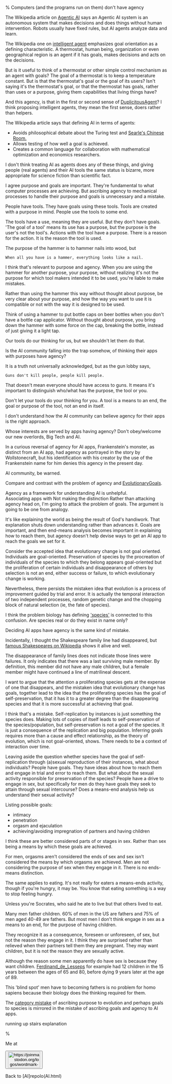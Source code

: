 % Computers (and the programs run on them) don't have agency

The Wikipedia article on
[Agentic AI](https://en.wikipedia.org/wiki/Agentic_AI)
says an Agentic AI system is an autonomous system that makes
decisions and does things without human intervention. Robots
usually have fixed rules, but AI agents analyze data and learn.

The Wikipedia one on
[intelligent agent](https://en.wikipedia.org/wiki/Intelligent_agent)
emphasizes goal orientation as a defining characteristic.
A thermostat, human being, organization or even geographical 
region is an agent if it has goals, makes decisions and 
acts on the decisions.

But is it useful to think of a thermostat or other simple 
control mechanism as an agent with goals? The goal of a 
thermostat is to keep a temperature constant. But is that 
the thermostat's goal or the goal of its users? Isn't saying 
it's the thermostat's goal, or that the thermostat has 
goals, rather than uses or a purpose, giving them 
capabilities that living things have?

And this agency, is that in the first or 
second sense of [DuplicitousAgent](DuplicitousAgent.html)?
I think proposing intelligent agents, they mean the first 
sense, doers rather than helpers.

The Wikipedia article says that defining AI in terms of agents:

* Avoids philosophical debate about the Turing test and
[Searle's Chinese Room.](JohnSearle.html)
* Allows testing of how well a goal is achieved.
* Creates a common language for collaboration with
  mathematical optimization and economics researchers.

I don't think treating AI as agents does any of these 
things, and giving people (real agents) and their AI tools 
the same status is bizarre, more appropriate for science 
fiction than scientific fact.

I agree purpose and goals  are important.  They're fundamental 
to what computer processes are achieving. But ascribing 
agency to mechanical processes to handle their purpose and 
goals is unnecessary and a mistake.

People have tools. They have goals using these tools. Tools 
are created with a purpose in mind. People use the tools to 
some end.

The tools have a use, meaning they are useful. But they 
don't have goals. 'The goal of a tool' means its use has a 
purpose, but the purpose is the user's not the tool's. 
Actions with the tool have a purpose. There is a reason for 
the action. It is the reason the tool is used.

The purpose of the hammer is to hammer nails into wood, but

    When all you have is a hammer, everything looks like a nail.

I think that's relevant to purpose and agency. When you 
are using the hammer for another purpose, your purpose, 
without realizing it's not the purpose for which tool makers 
intended it to be used, you're liable to make mistakes.

Rather than using the hammer this way without thought about 
purpose, be very clear about your purpose, and how the way 
you want to use it is compatible or not with the way it is 
designed to be used.

Think of using a hammer to put bottle caps on beer bottles 
when you don't have a bottle cap applicator. Without thought 
about purpose, you bring down the hammer with some force on the cap, 
breaking the bottle, instead of just giving it a light tap.

Our tools do our thinking for us, but we shouldn't let them do that.

Is the AI community falling into the trap somehow, of thinking 
their apps with purposes have agency?

It is a truth not universally acknowledged, but as the gun 
lobby says,

    Guns don't kill people, people kill people.

That doesn't mean everyone should have access to guns. It 
means it's important to distinguish who/what has the purpose, the 
tool or you.

Don't let your tools do your thinking for you. A tool is a 
means to an end, the goal or purpose of the tool, not an end 
in itself.

I don't understand how the AI community can believe agency
for their apps is the right approach.

Whose interests are served by apps having agency?
Don't obey/welcome our new overlords, Big Tech and AI.

In a curious reversal of agency for AI apps,
Frankenstein's monster, as distinct from an AI app, had 
agency as portrayed in the story by Wollstonecraft, but his 
identification with his creator by the use of the 
Frankenstein name for him denies this agency in the present 
day.

AI community, be warned.

Compare and contrast with the problem of
agency and [EvolutionaryGoals](EvolutionaryGoals.html).

Agency as a framework for understanding AI is unhelpful.  
Associating apps with 
Not making the distinction 
Rather than attacking agency head on, I'm going to attack 
the problem of goals. The argument is going to be one from 
analogy. 

It's like explaining the world as being the result of God's 
handiwork. That explanation shuts down understanding rather 
than advances it. Goals are important, and then end-means 
analysis becomes important in explaining how to reach them, 
but agency doesn't help devise ways to get an AI app to reach
the goals we set for it.

Consider the accepted idea that evolutionary change is not 
goal oriented.  Individuals are goal-oriented. Preservation 
of species by the procreation of individuals of the species 
to which they belong appears goal-oriented but the 
proliferation of certain individuals and disappearance of 
others by selection is not an end, either success or 
failure, to which evolutionary change is working.

Nevertheless, there persists the mistaken idea that 
evolution is a process of improvement guided by trial and 
error. It is actually the temporal interaction of two 
independent processes, random genetic change and 
the chopping block of natural selection (ie, the fate of 
species).

I think the problem biology has defining 
['species'](http://en.wikipedia.org/wiki/species) is 
connected to this confusion. Are species real or do they 
exist in name only?

Deciding AI apps have agency is the same kind of mistake.

Incidentally, I thought the Shakespeare family line had 
disappeared, but [famous Shakespeares on 
Wikipedia](https://en.wikipedia.org/wiki/Shakespeare_(surname)) 
shows it alive and well.

The disappearance of family lines does not indicate those 
lines were failures. It only indicates that there was a last 
surviving male member. By definition, this member did not have 
any male children, but a female member might have continued 
a line of matrilineal descent.

I want to argue that the attention a proliferating species 
gets at the expense of one that disappears, and the mistaken 
idea that evolutionary change has goals, together lead to the 
idea that the proliferating species has the goal of 
self-preservation, that it has it to a greater degree than the 
disappearing species and that it is more successful at achieving 
that goal.

I think that's a mistake. Self-replication by instances is 
just something the species does. Making lots of copies of 
itself leads to self-preservation of the species/population, 
but self-preservation is not a goal of the species. It is 
just a consequence of the replication and big population. 
Inferring goals requires more than a cause and effect 
relationship, as the theory of evolution, which is not 
goal-oriented, shows. There needs to be a context of 
interaction over time.

Leaving aside the question whether species have the goal of 
self-replication through (a)sexual reproduction of their 
instances, what about individuals?  People have goals. They 
have ideas about how to reach them and engage in trial and 
error to reach them.  But what about the sexual activity 
responsible for preservation of the species? People have a 
drive to engage in sex, but specifically for men do they 
have goals they seek to attain through sexual intercourse? 
Does a means-end analysis help us understand their sexual 
activity?

Listing possible goals:

* intimacy
* penetration
* orgasm and ejaculation
* achieving/avoiding impregnation of partners and
    having children

I think these are better considered parts of or stages in sex. Rather 
than sex being a means by which these goals are achieved.

For men, orgasms aren't considered the ends of sex and sex 
isn't considered the means by which orgasms are achieved. 
Men are not considering the purpose of sex when they engage 
in it. There is no ends-means distinction.

The same applies to eating. It's not really for eaters a 
means-ends activity, though if you're hungry, it may be. You 
know that eating something is a way to stop feeling hungry.

Unless you're Socrates, who said he ate to live but that 
others lived to eat.

Many men father children. 60% of men in the US are fathers 
and 75% of men aged 40-49 are fathers. But most men I don't 
think engage in sex as a means to an end, for the purpose of 
having children.

They recognize it as a consequence, foreseen or unforeseen, of 
sex, but not the reason they engage in it. I think they are 
surprised rather than relieved when their partners tell them 
they are pregnant. They may want children, but 
it is not the reason they are sexually active.

Although the reason some men apparently do have sex is because they want 
children. [Ferdinand_de_Lesseps](Ferdinand_de_Lesseps.html) 
for example had 12 children in the 15 years between the ages 
of 65 and 80, before dying 9 years later at the age of 89.

This 'blind spot' men have to becoming fathers is no problem 
for homo sapiens because their biology does the thinking 
required for them.

The [category 
mistake](https://plato.stanford.edu/entries/category-mistakes/) 
of ascribing purpose to evolution and perhaps goals to 
species is mirrored in the mistake of ascribing
goals and agency to AI apps.


running up stairs explanation

% 


Me at
    <form action='https://mastodon.sdf.org/@drbean'>
    <button type='submit' class='btn'>
    <img src='./mastodon.svg'
        alt='https://joinmastodon.org/logos/wordmark-black-text.svg'
        style='width:100px;height:50px'/>
    </button></form>
    
Back to [AI]repolo(AI.html)
